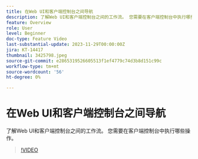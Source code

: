 ```yaml
---
title: 在Web UI和客户端控制台之间导航
description: 了解Web UI和客户端控制台之间的工作流。 您需要在客户端控制台中执行哪些操作。
feature: Overview
role: User
level: Beginner
doc-type: Feature Video
last-substantial-update: 2023-11-29T00:00:00Z
jira: KT-14417
thumbnail: 3425798.jpeg
source-git-commit: e2865319526605513f1ef4779c74d3b8d151c99c
workflow-type: tm+mt
source-wordcount: '56'
ht-degree: 0%

---
```



# 在Web UI和客户端控制台之间导航

了解Web UI和客户端控制台之间的工作流。 您需要在客户端控制台中执行哪些操作。

>[!VIDEO](https://video.tv.adobe.com/v/3425798/?learn=on)
